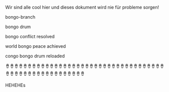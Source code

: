 Wir sind alle cool hier und dieses dokument wird nie für probleme sorgen!

bongo-branch

bongo drum

bongo conflict resolved

world bongo peace achieved

congo bongo drum reloaded

🪘🪘🪘🪘🪘🪘🪘🪘🪘🪘🪘🪘🪘🪘🪘🪘🪘🪘🪘🪘🪘🪘🪘🪘🪘🪘🪘🪘🪘🪘🪘🪘🪘🪘🪘🪘🪘🪘🪘🪘🪘🪘🪘🪘🪘🪘🪘🪘🪘🪘🪘🪘🪘🪘


HEHEHEs